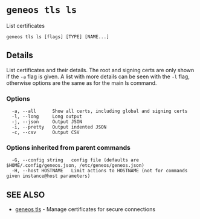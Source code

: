 # `geneos tls ls`

List certificates

```text
geneos tls ls [flags] [TYPE] [NAME...]
```

## Details

List certificates and their details. The root and signing
certs are only shown if the `-a` flag is given. A list with more
details can be seen with the `-l` flag, otherwise options are the
same as for the main ls command.

### Options

```text
  -a, --all      Show all certs, including global and signing certs
  -l, --long     Long output
  -j, --json     Output JSON
  -i, --pretty   Output indented JSON
  -c, --csv      Output CSV
```

### Options inherited from parent commands

```text
  -G, --config string   config file (defaults are $HOME/.config/geneos.json, /etc/geneos/geneos.json)
  -H, --host HOSTNAME   Limit actions to HOSTNAME (not for commands given instance@host parameters)
```

## SEE ALSO

* [geneos tls](geneos_tls.md)	 - Manage certificates for secure connections
